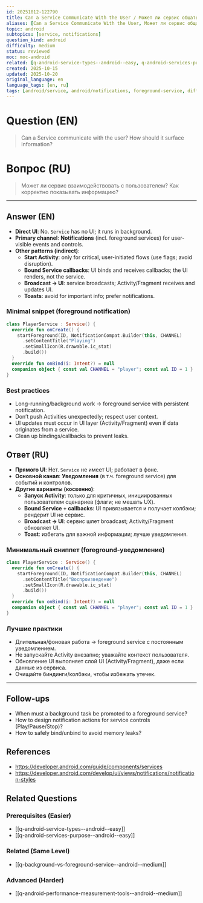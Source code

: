 ```yaml
---
id: 20251012-122790
title: Can a Service Communicate With the User / Может ли сервис общаться с пользователем
aliases: [Can a Service Communicate With the User, Может ли сервис общаться с пользователем]
topic: android
subtopics: [service, notifications]
question_kind: android
difficulty: medium
status: reviewed
moc: moc-android
related: [q-android-service-types--android--easy, q-android-services-purpose--android--easy, q-background-vs-foreground-service--android--medium]
created: 2025-10-15
updated: 2025-10-20
original_language: en
language_tags: [en, ru]
tags: [android/service, android/notifications, foreground-service, difficulty/medium]
---
```


# Question (EN)
> Can a Service communicate with the user? How should it surface information?

# Вопрос (RU)
> Может ли сервис взаимодействовать с пользователем? Как корректно показывать информацию?

---

## Answer (EN)

- **Direct UI**: No. `Service` has no UI; it runs in background.
- **Primary channel**: **Notifications** (incl. foreground services) for user-visible events and controls.
- **Other patterns (indirect)**:
  - **Start Activity**: only for critical, user-initiated flows (use flags; avoid disruption).
  - **Bound Service callbacks**: UI binds and receives callbacks; the UI renders, not the service.
  - **Broadcast → UI**: service broadcasts; Activity/Fragment receives and updates UI.
  - **Toasts**: avoid for important info; prefer notifications.

### Minimal snippet (foreground notification)
```kotlin
class PlayerService : Service() {
  override fun onCreate() {
    startForeground(ID, NotificationCompat.Builder(this, CHANNEL)
      .setContentTitle("Playing")
      .setSmallIcon(R.drawable.ic_stat)
      .build())
  }
  override fun onBind(i: Intent?) = null
  companion object { const val CHANNEL = "player"; const val ID = 1 }
}
```

### Best practices
- Long-running/background work → foreground service with persistent notification.
- Don’t push Activities unexpectedly; respect user context.
- UI updates must occur in UI layer (Activity/Fragment) even if data originates from a service.
- Clean up bindings/callbacks to prevent leaks.

## Ответ (RU)

- **Прямого UI**: Нет. `Service` не имеет UI; работает в фоне.
- **Основной канал**: **Уведомления** (в т.ч. foreground service) для событий и контролов.
- **Другие варианты (косвенно)**:
  - **Запуск Activity**: только для критичных, инициированных пользователем сценариев (флаги; не мешать UX).
  - **Bound Service + callbacks**: UI привязывается и получает колбэки; рендерит UI не сервис.
  - **Broadcast → UI**: сервис шлет broadcast; Activity/Fragment обновляет UI.
  - **Toast**: избегать для важной информации; лучше уведомления.

### Минимальный сниппет (foreground‑уведомление)
```kotlin
class PlayerService : Service() {
  override fun onCreate() {
    startForeground(ID, NotificationCompat.Builder(this, CHANNEL)
      .setContentTitle("Воспроизведение")
      .setSmallIcon(R.drawable.ic_stat)
      .build())
  }
  override fun onBind(i: Intent?) = null
  companion object { const val CHANNEL = "player"; const val ID = 1 }
}
```

### Лучшие практики
- Длительная/фоновая работа → foreground service с постоянным уведомлением.
- Не запускайте Activity внезапно; уважайте контекст пользователя.
- Обновление UI выполняет слой UI (Activity/Fragment), даже если данные из сервиса.
- Очищайте биндинги/колбэки, чтобы избежать утечек.

---

## Follow-ups
- When must a background task be promoted to a foreground service?
- How to design notification actions for service controls (Play/Pause/Stop)?
- How to safely bind/unbind to avoid memory leaks?

## References
- https://developer.android.com/guide/components/services
- https://developer.android.com/develop/ui/views/notifications/notification-styles

## Related Questions

### Prerequisites (Easier)
- [[q-android-service-types--android--easy]]
- [[q-android-services-purpose--android--easy]]

### Related (Same Level)
- [[q-background-vs-foreground-service--android--medium]]

### Advanced (Harder)
- [[q-android-performance-measurement-tools--android--medium]]
